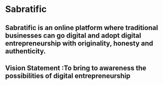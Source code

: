 # Sabratific
## Sabratific is an online platform where traditional businesses can go digital and adopt digital entrepreneurship with originality, honesty and authenticity.
## Vision Statement :To bring to awareness the possibilities of digital entrepreneurship

